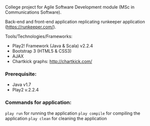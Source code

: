 College project for Agile Software Development module (MSc in Communications Software).

Back-end and front-end application replicating runkeeper application (https://runkeeper.com/).

Tools/Technologies/Frameworks:
* Play2! Framework (Java & Scala) v2.2.4
* Bootstrap 3 (HTML5 & CSS3)
* AJAX
* Chartkick graphs: http://chartkick.com/

### Prerequisite:
* Java v1.7
* Play2 v.2.2.4

### Commands for application:
`play run` for running the application
`play compile` for compiling the application
`play clean` for cleaning the application
